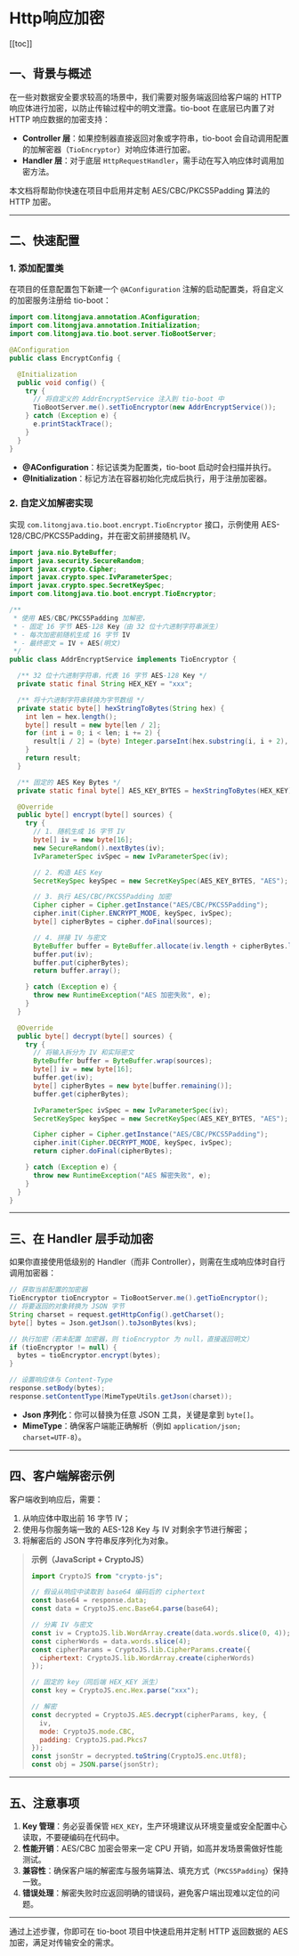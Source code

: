 # Http响应加密

[[toc]]

## 一、背景与概述

在一些对数据安全要求较高的场景中，我们需要对服务端返回给客户端的 HTTP 响应体进行加密，以防止传输过程中的明文泄露。tio-boot 在底层已内置了对 HTTP 响应数据的加密支持：

* **Controller 层**：如果控制器直接返回对象或字符串，tio-boot 会自动调用配置的加解密器（`TioEncryptor`）对响应体进行加密。
* **Handler 层**：对于底层 `HttpRequestHandler`，需手动在写入响应体时调用加密方法。

本文档将帮助你快速在项目中启用并定制 AES/CBC/PKCS5Padding 算法的 HTTP 加密。

---

## 二、快速配置

### 1. 添加配置类

在项目的任意配置包下新建一个 `@AConfiguration` 注解的启动配置类，将自定义的加密服务注册给 tio-boot：

```java
import com.litongjava.annotation.AConfiguration;
import com.litongjava.annotation.Initialization;
import com.litongjava.tio.boot.server.TioBootServer;

@AConfiguration
public class EncryptConfig {

  @Initialization
  public void config() {
    try {
      // 将自定义的 AddrEncryptService 注入到 tio-boot 中
      TioBootServer.me().setTioEncryptor(new AddrEncryptService());
    } catch (Exception e) {
      e.printStackTrace();
    }
  }
}
```

* **@AConfiguration**：标记该类为配置类，tio-boot 启动时会扫描并执行。
* **@Initialization**：标记方法在容器初始化完成后执行，用于注册加密器。

### 2. 自定义加解密实现

实现 `com.litongjava.tio.boot.encrypt.TioEncryptor` 接口，示例使用 AES-128/CBC/PKCS5Padding，并在密文前拼接随机 IV。

```java
import java.nio.ByteBuffer;
import java.security.SecureRandom;
import javax.crypto.Cipher;
import javax.crypto.spec.IvParameterSpec;
import javax.crypto.spec.SecretKeySpec;
import com.litongjava.tio.boot.encrypt.TioEncryptor;

/**
 * 使用 AES/CBC/PKCS5Padding 加解密，
 * - 固定 16 字节 AES-128 Key（由 32 位十六进制字符串派生）
 * - 每次加密前随机生成 16 字节 IV
 * - 最终密文 = IV + AES(明文)
 */
public class AddrEncryptService implements TioEncryptor {

  /** 32 位十六进制字符串，代表 16 字节 AES-128 Key */
  private static final String HEX_KEY = "xxx";

  /** 将十六进制字符串转换为字节数组 */
  private static byte[] hexStringToBytes(String hex) {
    int len = hex.length();
    byte[] result = new byte[len / 2];
    for (int i = 0; i < len; i += 2) {
      result[i / 2] = (byte) Integer.parseInt(hex.substring(i, i + 2), 16);
    }
    return result;
  }

  /** 固定的 AES Key Bytes */
  private static final byte[] AES_KEY_BYTES = hexStringToBytes(HEX_KEY);

  @Override
  public byte[] encrypt(byte[] sources) {
    try {
      // 1. 随机生成 16 字节 IV
      byte[] iv = new byte[16];
      new SecureRandom().nextBytes(iv);
      IvParameterSpec ivSpec = new IvParameterSpec(iv);

      // 2. 构造 AES Key
      SecretKeySpec keySpec = new SecretKeySpec(AES_KEY_BYTES, "AES");

      // 3. 执行 AES/CBC/PKCS5Padding 加密
      Cipher cipher = Cipher.getInstance("AES/CBC/PKCS5Padding");
      cipher.init(Cipher.ENCRYPT_MODE, keySpec, ivSpec);
      byte[] cipherBytes = cipher.doFinal(sources);

      // 4. 拼接 IV 与密文
      ByteBuffer buffer = ByteBuffer.allocate(iv.length + cipherBytes.length);
      buffer.put(iv);
      buffer.put(cipherBytes);
      return buffer.array();

    } catch (Exception e) {
      throw new RuntimeException("AES 加密失败", e);
    }
  }

  @Override
  public byte[] decrypt(byte[] sources) {
    try {
      // 将输入拆分为 IV 和实际密文
      ByteBuffer buffer = ByteBuffer.wrap(sources);
      byte[] iv = new byte[16];
      buffer.get(iv);
      byte[] cipherBytes = new byte[buffer.remaining()];
      buffer.get(cipherBytes);

      IvParameterSpec ivSpec = new IvParameterSpec(iv);
      SecretKeySpec keySpec = new SecretKeySpec(AES_KEY_BYTES, "AES");

      Cipher cipher = Cipher.getInstance("AES/CBC/PKCS5Padding");
      cipher.init(Cipher.DECRYPT_MODE, keySpec, ivSpec);
      return cipher.doFinal(cipherBytes);

    } catch (Exception e) {
      throw new RuntimeException("AES 解密失败", e);
    }
  }
}
```

---

## 三、在 Handler 层手动加密

如果你直接使用低级别的 Handler（而非 Controller），则需在生成响应体时自行调用加密器：

```java
// 获取当前配置的加密器
TioEncryptor tioEncryptor = TioBootServer.me().getTioEncryptor();
// 将要返回的对象转换为 JSON 字节
String charset = request.getHttpConfig().getCharset();
byte[] bytes = Json.getJson().toJsonBytes(kvs);

// 执行加密（若未配置 加密器，则 tioEncryptor 为 null，直接返回明文）
if (tioEncryptor != null) {
  bytes = tioEncryptor.encrypt(bytes);
}

// 设置响应体与 Content-Type
response.setBody(bytes);
response.setContentType(MimeTypeUtils.getJson(charset));
```

* **Json 序列化**：你可以替换为任意 JSON 工具，关键是拿到 `byte[]`。
* **MimeType**：确保客户端能正确解析（例如 `application/json; charset=UTF-8`）。

---

## 四、客户端解密示例

客户端收到响应后，需要：

1. 从响应体中取出前 16 字节 IV；
2. 使用与你服务端一致的 AES-128 Key 与 IV 对剩余字节进行解密；
3. 将解密后的 JSON 字符串反序列化为对象。

> **示例（JavaScript + CryptoJS）**
>
> ```js
> import CryptoJS from "crypto-js";
>
> // 假设从响应中读取到 base64 编码后的 ciphertext
> const base64 = response.data;
> const data = CryptoJS.enc.Base64.parse(base64);
>
> // 分离 IV 与密文
> const iv = CryptoJS.lib.WordArray.create(data.words.slice(0, 4));
> const cipherWords = data.words.slice(4);
> const cipherParams = CryptoJS.lib.CipherParams.create({
>   ciphertext: CryptoJS.lib.WordArray.create(cipherWords)
> });
>
> // 固定的 key（同后端 HEX_KEY 派生）
> const key = CryptoJS.enc.Hex.parse("xxx");
>
> // 解密
> const decrypted = CryptoJS.AES.decrypt(cipherParams, key, {
>   iv,
>   mode: CryptoJS.mode.CBC,
>   padding: CryptoJS.pad.Pkcs7
> });
> const jsonStr = decrypted.toString(CryptoJS.enc.Utf8);
> const obj = JSON.parse(jsonStr);
> ```

---

## 五、注意事项

1. **Key 管理**：务必妥善保管 `HEX_KEY`，生产环境建议从环境变量或安全配置中心读取，不要硬编码在代码中。
2. **性能开销**：AES/CBC 加密会带来一定 CPU 开销，如高并发场景需做好性能测试。
3. **兼容性**：确保客户端的解密库与服务端算法、填充方式（`PKCS5Padding`）保持一致。
4. **错误处理**：解密失败时应返回明确的错误码，避免客户端出现难以定位的问题。

---

通过上述步骤，你即可在 tio-boot 项目中快速启用并定制 HTTP 返回数据的 AES 加密，满足对传输安全的需求。
